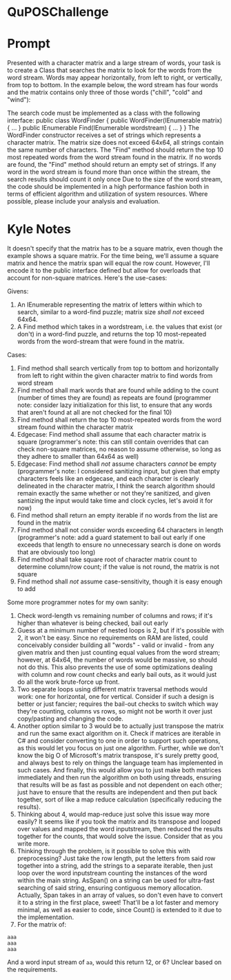 # QuPOSChallenge

# Prompt
Presented with a character matrix and a large stream of words, your task is to create a Class
that searches the matrix to look for the words from the word stream. Words may appear
horizontally, from left to right, or vertically, from top to bottom. In the example below, the word
stream has four words and the matrix contains only three of those words ("chill", "cold" and
"wind"):

The search code must be implemented as a class with the following interface:
public class WordFinder
{
public WordFinder(IEnumerable<string> matrix) {
...
}
public IEnumerable<string> Find(IEnumerable<string> wordstream)
{ ...
}
}
The WordFinder constructor receives a set of strings which represents a character matrix. The
matrix size does not exceed 64x64, all strings contain the same number of characters. The
"Find" method should return the top 10 most repeated words from the word stream found in the
matrix. If no words are found, the "Find" method should return an empty set of strings. If any
word in the word stream is found more than once within the stream, the search results
should count it only once
Due to the size of the word stream, the code should be implemented in a high performance
fashion both in terms of efficient algorithm and utilization of system resources. Where possible,
please include your analysis and evaluation.

# Kyle Notes
It doesn't specify that the matrix has to be a square matrix, even though the example shows a square matrix. For the time being, we'll assume a square matrix and hence the matrix span will equal the row count.
However, I'll encode it to the public interface defined but allow for overloads that account for non-square matrices. Here's the use-cases:

Givens:
1. An IEnumerable<string> representing the matrix of letters within which to search, similar to a word-find puzzle; matrix size *shall not* exceed 64x64.
2. A Find method which takes in a wordstream, i.e. the values that exist (or don't) in a word-find puzzle, and returns the top 10 most-repeated words from the word-stream that were found in the matrix.

Cases:
1. Find method shall search vertically from top to bottom and horizontally from left to right within the given character matrix to find words from word stream
2. Find method shall mark words that are found while adding to the count (number of times they are found) as repeats are found (programmer note: consider lazy initialization for this list, to ensure that any words that aren't found at all are not checked for the final 10)
3. Find method shall return the top 10 most-repeated words from the word stream found within the character matrix
4. Edgecase: Find method shall assume that each character matrix is square (programmer's note: this can still contain overrides that can check non-square matrices, no reason to assume otherwise, so long as they adhere to smaller than 64x64 as well)
5. Edgecase: Find method shall *not* assume characters *cannot* be empty (programmer's note: I considered sanitizing input, but given that empty characters feels like an edgecase, and each character is clearly delineated in the character matrix, I think the search algorithm should remain exactly the same whether or not they're sanitized, and given santizing the input would take time and clock cycles, let's avoid it for now)
6. Find method shall return an empty iterable if no words from the list are found in the matrix
7. Find method shall not consider words exceeding 64 characters in length (programmer's note: add a guard statement to bail out early if one exceeds that length to ensure no unnecessary search is done on words that are obviously too long)
8. Find method shall take square root of character matrix count to determine column/row count; if the value is not round, the matrix is not square
9. Find method shall *not* assume case-sensitivity, though it is easy enough to add

Some more programmer notes for my own sanity:
1. Check word-length vs remaining number of columns and rows; if it's higher than whatever is being checked, bail out early
2. Guess at a minimum number of nested loops is 2, but if it's possible with 2, it won't be easy. Since no requirements on RAM are listed, could conceivably consider building all "words" - valid or invalid - from any given matrix and then just counting equal values from the word stream; however, at 64x64, the number of words would be massive, so should not do this. This also prevents the use of some optimizations dealing with column and row count checks and early bail outs, as it would just do all the work brute-force up front.
3. Two separate loops using different matrix traversal methods would work: one for horizontal, one for vertical. Consider if such a design is better or just fancier; requires the bail-out checks to switch which way they're counting, columns vs rows, so might not be worth it over just copy/pasting and changing the code.
4. Another option similar to 3 would be to actually just transpose the matrix and run the same exact algorithm on it. Check if matrices are iterable in C# and consider converting to one in order to support such operations, as this would let you focus on just one algorithm. Further, while we don't know the big O of Microsoft's matrix transpose, it's surely pretty good, and always best to rely on things the language team has implemented in such cases. And finally, this would allow you to just make both matrices immediately and then run the algorithm on both using threads, ensuring that results will be as fast as possible and not dependent on each other; just have to ensure that the results are independent and then put back together, sort of like a map reduce calculation (specifically reducing the results).
5. Thinking about 4, would map-reduce just solve this issue way more easily? It seems like if you took the matrix and its transpose and looped over values and mapped the word inputstream, then reduced the results together for the counts, that would solve the issue. Consider that as you write more.
6. Thinking through the problem, is it possible to solve this with preprocessing? Just take the row length, put the letters from said row together into a string, add the strings to a separate iterable, then just loop over the word inputstream counting the instances of the word within the main string. AsSpan() on a string can be used for ultra-fast searching of said string, ensuring contiguous memory allocation. Actually, Span<T> takes in an array of values, so don't even have to convert it to a string in the first place, sweet! That'll be a lot faster and memory minimal, as well as easier to code, since Count() is extended to it due to the implementation.
7. For the matrix of:
```
aaa
aaa
aaa
```

And a word input stream of `aa`, would this return 12, or 6? Unclear based on the requirements. 
